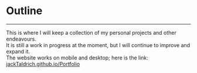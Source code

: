 <h1>Outline</h1>
<hr>
<p>
    This is where I will keep a collection of my personal projects and other endeavours.<br>
    It is still a work in progress at the moment, but I will continue to improve and expand it.<br>
    The website works on mobile and desktop; here is the link: <a href="https://jacktaldrich.github.io/Portfolio/">jackTaldrich.github.io/Portfolio</a>
</p>

